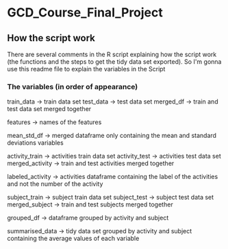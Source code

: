 # GCD_Course_Final_Project

## How the script work
There are several comments in the R script explaining how the script work (the functions and the steps to get the tidy data set exported). So I'm gonna use this readme file to explain the variables in the Script

### The variables (in order of appearance)

train_data -> train data set
test_data -> test data set
merged_df -> train and test data set merged together

features -> names of the features

mean_std_df -> merged dataframe only containing the mean and standard deviations variables

activity_train -> activities train data set
activity_test -> activities test data set
merged_activity -> train and test activities merged together

labeled_activity -> activities dataframe containing the label of the activities and not the number of the activity

subject_train -> subject train data set
subject_test -> subject test data set
merged_subject -> train and test subjects merged together

grouped_df -> dataframe grouped by activity and subject

summarised_data -> tidy data set grouped by activity and subject containing the average values of each variable
